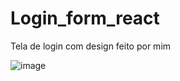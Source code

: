 # Login_form_react
Tela de login com design feito por mim


![image](https://user-images.githubusercontent.com/72713975/212527121-4dfb4811-5652-45e4-9884-548b842ddfe9.png)

